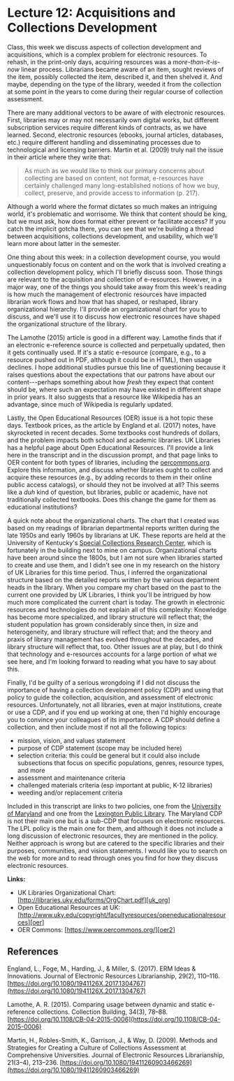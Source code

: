 # Lecture 12: Acquisitions and Collections Development

Class, this week we discuss aspects of collection development and acquisitions,
which is a complex problem for electronic resources. To rehash, in the
print-only days, acquiring resources was a *more-than-it-is-now* linear
process. Librarians became aware of an item, sought reviews of the item,
possibly collected the item, described it, and then shelved it. And maybe,
depending on the type of the library, weeded it from the collection at some
point in the years to come during their regular course of collection
assessment.

There are many additional vectors to be aware of with electronic resources.
First, libraries may or may not necessarily own digital works, but different
subscription services require different kinds of contracts, as we have learned.
Second, electronic resources (ebooks, journal articles, databases, etc.)
require different handling and disseminating processes due to technological and
licensing barriers. Martin et al. (2009) truly nail the issue in their article
where they write that:

> As much as we would like to think our primary concerns about collecting are
> based on content, not format, e-resources have certainly challenged many
> long-established notions of how we buy, collect, preserve, and provide access
> to information (p. 217).

Although a world where the format dictates so much makes an intriguing world,
it's problematic and worrisome. We think that content should be king, but we
must ask, how does format either prevent or facilitate access? If you catch the
implicit gotcha there, you can see that we're building a thread between
acquisitions, collections development, and usability, which we'll learn more
about latter in the semester.

One thing about this week: in a collection development course, you would
unquestionably focus on content and on the work that is involved creating
a collection development policy, which I'll briefly discuss soon. Those things
are relevant to the acquisition and collection of e-resources. However, in
a major way, one of the things you should take away from this week's reading is
how much the management of electronic resources have impacted librarian work
flows and how that has shaped, or reshaped, library organizational hierarchy.
I'll provide an organizational chart for you to discuss, and we'll use it to
discuss how electronic resources have shaped the organizational structure of
the library.

The Lamothe (2015) article is good in a different way. Lamothe finds that if an
electronic e-reference source is collected and perpetually updated, then it
gets continually used. If it's a static e-resource (compare, e.g., to
a resource pushed out in PDF, although it could be in HTML), then usage
declines. I hope additional studies pursue this line of questioning because it
raises questions about the expectations that our patrons have about our
content---perhaps something about how *fresh* they expect that content should
be, where such an expectation may have existed in different shape in prior
years. It also suggests that a resource like Wikipedia has an advantage, since
much of Wikipedia is regularly updated.

Lastly, the Open Educational Resources (OER) issue is a hot topic these days.
Textbook prices, as the article by England et al. (2017) notes, have
skyrocketed in recent decades. Some textbooks cost hundreds of dollars, and the
problem impacts both school and academic libraries. UK Libraries has a helpful
page about Open Educational Resources. I'll provide a link here in the
transcript and in the discussion prompt, and that page links to OER content for
both types of libraries, including the [oercommons.org][oer2]. Explore this
information, and discuss whether libraries ought to collect and acquire these
resources (e.g., by adding records to them in their online public access
catalogs), or should they not be involved at all? This seems like a *duh* kind
of question, but libraries, public or academic, have not traditionally
collected textbooks. Does this change the game for them as educational
institutions?

A quick note about the organizational charts. The chart that I created was
based on my readings of librarian departmental reports written during the late
1950s and early 1960s by librarians at UK. These reports are held at the
University of Kentucky's [Special Collections Research Center][spec_coll],
which is fortunately in the building next to mine on campus. Organizational
charts have been around since the 1800s, but I am not sure when libraries
started to create and use them, and I didn't see one in my research on the
history of UK Libraries for this time period. Thus, I inferred the
organizational structure based on the detailed reports written by the various
department heads in the library. When you compare my chart based on the past to
the current one provided by UK Libraries, I think you'll be intrigued by how
much more complicated the current chart is today. The growth in electronic
resources and technologies do not explain all of this complexity: Knowledge has
become more specialized, and library structure will reflect that; the student
population has grown considerably since then, in size and heterogeneity, and
library structure will reflect that; and the theory and praxis of library
management has evolved throughout the decades, and library structure will
reflect that, too. Other issues are at play, but I do think that technology and
e-resources accounts for a large portion of what we see here, and I'm looking
forward to reading what you have to say about this.

Finally, I'd be guilty of a serious wrongdoing if I did not discuss the
importance of having a collection development policy (CDP) and using that
policy to guide the collection, acquisition, and assessment of electronic
resources. Unfortunately, not all libraries, even at major institutions, create
or use a CDP, and if you end up working at one, then I'd highly encourage you
to convince your colleagues of its importance. A CDP should define
a collection, and then include most if not all the following topics:

* mission, vision, and values statement
* purpose of CDP statement (scope may be included here)
* selection criteria: this could be general but it could also include
  subsections that focus on specific populations, genres, resource types, and
  more
* assessment and maintenance criteria
* challenged materials criteria (esp important at public, K-12 libraries)
* weeding and/or replacement criteria

Included in this transcript are links to two policies, one from the [University
of Maryland][er_policy] and one from the [Lexington Public
Library][lexpub_policy]. The Maryland CDP is not their main one but is
a sub-CDP that focuses on electronic resources. The LPL policy is the main one
for them, and although it does not include a long discussion of electronic
resources, they are mentioned in the policy. Neither approach is wrong but are
catered to the specific libraries and their purposes, communities, and vision
statements. I would like you to search on the web for more and to read through
ones you find for how they discuss electronic resources.

**Links:**

* UK Libraries Organizational Chart:
  [http://libraries.uky.edu/forms/OrgChart.pdf][uk_org]
* Open Educational Resources at UK:
  [http://www.uky.edu/copyright/facultyresources/openeducationalresources][oer]
* OER Commons: [https://www.oercommons.org/][oer2]

[uk_org]:http://libraries.uky.edu/forms/OrgChart.pdf
[oer]:http://www.uky.edu/copyright/facultyresources/openeducationalresources
[oer2]:https://www.oercommons.org/
[spec_coll]:http://libraries.uky.edu/SC
[er_policy]:https://www.lib.umd.edu/collections/policies/electronic-resources
[lexpub_policy]:https://www.lexpublib.org/collection-development-policy

## References

England, L., Foge, M., Harding, J., & Miller, S. (2017). ERM Ideas
& Innovations. Journal of Electronic Resources Librarianship, 29(2), 110–116.
[https://doi.org/10.1080/1941126X.2017.1304767](https://doi.org/10.1080/1941126X.2017.1304767)

Lamothe, A. R. (2015). Comparing usage between dynamic and static e-reference
collections. Collection Building, 34(3), 78–88.
[https://doi.org/10.1108/CB-04-2015-0006](https://doi.org/10.1108/CB-04-2015-0006)

Martin, H., Robles-Smith, K., Garrison, J., & Way, D. (2009). Methods and
Strategies for Creating a Culture of Collections Assessment at Comprehensive
Universities. Journal of Electronic Resources Librarianship, 21(3–4), 213–236.
[https://doi.org/10.1080/19411260903466269](https://doi.org/10.1080/19411260903466269)
